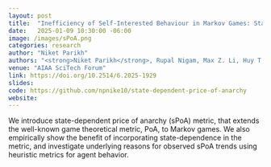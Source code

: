 ```yaml
---
layout: post
title:  "Inefficiency of Self-Interested Behaviour in Markov Games: State-Dependent Price of Anarchy"
date:   2025-01-09 10:30:00 -06:00
image: /images/sPoA.png
categories: research
author: "Niket Parikh"
authors: "<strong>Niket Parikh</strong>, Rupal Nigam, Max Z. Li, Huy T. Tran"
venue: "AIAA SciTech Forum"
link: https://doi.org/10.2514/6.2025-1929
slides: 
code: https://github.com/npnike10/state-dependent-price-of-anarchy
website: 
---
```

We introduce state-dependent price of anarchy (sPoA) metric, that extends the well-known game theoretical metric, PoA, to Markov games. We also empirically show the benefit of incorporating state-dependence in the metric, and investigate underlying reasons for observed sPoA trends using heuristic metrics for agent behavior.